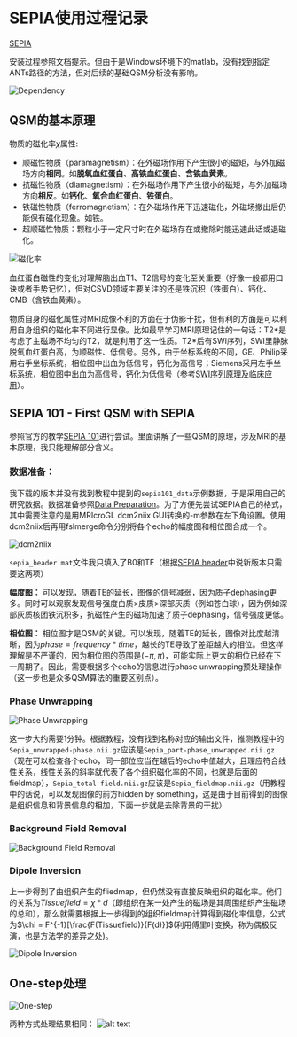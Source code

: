# SEPIA使用过程记录

[SEPIA](https://sepia-documentation.readthedocs.io/en/latest/index.html)

安装过程参照文档提示。但由于是Windows环境下的matlab，没有找到指定ANTs路径的方法，但对后续的基础QSM分析没有影响。

![Dependency](SEPIA-1.png)

## QSM的基本原理
物质的磁化率$\chi$属性:
- 顺磁性物质（paramagnetism）：在外磁场作用下产生很小的磁矩，与外加磁场方向**相同**。如**脱氧血红蛋白**、**高铁血红蛋白**、**含铁血黄素**。
- 抗磁性物质（diamagnetism）：在外磁场作用下产生很小的磁矩，与外加磁场方向**相反**。如**钙化**、**氧合血红蛋白**、**铁蛋白**。
- 铁磁性物质（ferromagnetism）：在外磁场作用下迅速磁化，外磁场撤出后仍能保有磁化现象。如铁。
- 超顺磁性物质：颗粒小于一定尺寸时在外磁场存在或撤除时能迅速此话或退磁化。

![磁化率](SEPIA-2.png)

血红蛋白磁性的变化对理解脑出血T1、T2信号的变化至关重要（好像一般都用口诀或者手势记忆），但对CSVD领域主要关注的还是铁沉积（铁蛋白）、钙化、CMB（含铁血黄素）。

物质自身的磁化属性对MRI成像不利的方面在于伪影干扰，但有利的方面是可以利用自身组织的磁化率不同进行显像。比如最早学习MRI原理记住的一句话：T2\*是考虑了主磁场不均匀的T2，就是利用了这一性质。T2\*后有SWI序列，SWI里静脉脱氧血红蛋白高，为顺磁性、低信号。另外，由于坐标系统的不同，GE、Philip采用右手坐标系统，相位图中出血为低信号，钙化为高信号；Siemens采用左手坐标系统，相位图中出血为高信号，钙化为低信号（参考[SWI序列原理及临床应用](https://zhuanlan.zhihu.com/p/337945551)）。

## SEPIA 101 - First QSM with SEPIA
参照官方的教学[SEPIA 101](https://sepia-documentation.readthedocs.io/en/latest/tutorial/SEPIA101/index.html)进行尝试。里面讲解了一些QSM的原理，涉及MRI的基本原理，我只能理解部分含义。

### 数据准备：

我下载的版本并没有找到教程中提到的`sepia101_data`示例数据，于是采用自己的研究数据。数据准备参照[Data Preparation](https://sepia-documentation.readthedocs.io/en/latest/getting_started/Data-preparation.html)。为了方便先尝试SEPIA自己的格式，其中需要注意的是用MRIcroGL dcm2niix GUI转换的-m参数在左下角设置。使用dcm2niix后再用fslmerge命令分别将各个echo的幅度图和相位图合成一个。

![dcm2niix](SEPIA-3.png)

`sepia_header.mat`文件我只填入了B0和TE（根据[SEPIA header](https://sepia-documentation.readthedocs.io/en/latest/getting_started/Sepia-header.html)中说新版本只需要这两项）

**幅度图：** 可以发现，随着TE的延长，图像的信号减弱，因为质子dephasing更多。同时可以观察发现信号强度白质>皮质>深部灰质（例如苍白球），因为例如深部灰质核团铁沉积多，抗磁性产生的磁场加速了质子dephasing，信号强度更低。

**相位图：** 相位图才是QSM的关键。可以发现，随着TE的延长，图像对比度越清晰，因为$phase = frequency * time$，越长的TE导致了差距越大的相位。但这样理解是不严谨的，因为相位图的范围是$(-\pi, \pi)$，可能实际上更大的相位已经在下一周期了。因此，需要根据多个echo的信息进行phase unwrapping预处理操作（这一步也是众多QSM算法的重要区别点）。

### Phase Unwrapping
![Phase Unwrapping](SEPIA-4.png)

这一步大约需要1分钟。根据教程，没有找到名称对应的输出文件，推测教程中的`Sepia_unwrapped-phase.nii.gz`应该是`Sepia_part-phase_unwrapped.nii.gz`（现在可以检查各个echo，同一部位应当在越后的echo中值越大，且理应符合线性关系，线性关系的斜率就代表了各个组织磁化率的不同，也就是后面的fieldmap），`Sepia_total-field.nii.gz`应该是`Sepia_fieldmap.nii.gz`（用教程中的话说，可以发现图像的前方hidden by something，这是由于目前得到的图像是组织信息和背景信息的相加，下面一步就是去除背景的干扰）

### Background Field Removal
![Background Field Removal](SEPIA-5.png)

### Dipole Inversion
上一步得到了由组织产生的fliedmap，但仍然没有直接反映组织的磁化率。他们的关系为$Tissuefield = \chi * d$（即组织在某一处产生的磁场是其周围组织产生磁场的总和），那么就需要根据上一步得到的组织fieldmap计算得到磁化率信息，公式为$\chi = F^{-1}[\frac{F(Tissuefield)}{F(d)}]$(利用傅里叶变换，称为偶极反演，也是方法学的差异之处)。

![Dipole Inversion](SEPIA-6.png)

## One-step处理
![One-step](SEPIA-7.png)

两种方式处理结果相同：
![alt text](image.png)
